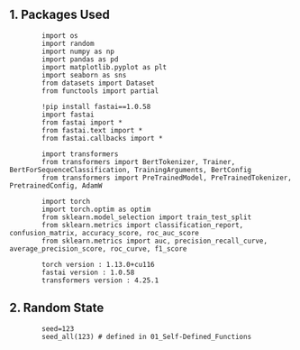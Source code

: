 ## 1. Packages Used
            import os
            import random
            import numpy as np
            import pandas as pd
            import matplotlib.pyplot as plt
            import seaborn as sns
            from datasets import Dataset
            from functools import partial
            
            !pip install fastai==1.0.58
            import fastai
            from fastai import *
            from fastai.text import *
            from fastai.callbacks import *
            
            import transformers
            from transformers import BertTokenizer, Trainer, BertForSequenceClassification, TrainingArguments, BertConfig
            from transformers import PreTrainedModel, PreTrainedTokenizer, PretrainedConfig, AdamW
            
            import torch
            import torch.optim as optim
            from sklearn.model_selection import train_test_split
            from sklearn.metrics import classification_report, confusion_matrix, accuracy_score, roc_auc_score
            from sklearn.metrics import auc, precision_recall_curve, average_precision_score, roc_curve, f1_score
            
            torch version : 1.13.0+cu116
            fastai version : 1.0.58
            transformers version : 4.25.1

## 2. Random State
            seed=123
            seed_all(123) # defined in 01_Self-Defined_Functions
